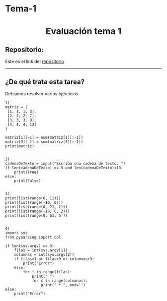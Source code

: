 # Tema-1
<h1 align="center">	Evaluación tema 1</h1>

<h2>Repositorio:</h2>

Este es el link del [repositorio](https://github.com/crltsnch/Tema-1)

***
<h2>¿De qué trata esta tarea?</h2>
Debíamos resolver varios ejercicios.

```
1)
matriz = [
 [1, 1, 1, 3],
 [2, 2, 2, 7],
 [3, 3, 3, 9],
 [4, 4, 4, 13]
]

matriz[1][-1] = sum(matriz[1][:-1])
matriz[3][-1] = sum(matriz[3][:-1])
print(matriz)


2)
cadenaDeTexto = input("Escriba una cadena de texto: ")
if len(cadenaDeTexto) >= 3 and len(cadenaDeTexto)<10:
    print(True)
else:
    print(False)


3)
print(list(range(0, 11)))
print(list(range(-10, 0)))
print(list(range(0, 21, 2)))
print(list(range(-19, 0, 2)))
print(list(range(0, 51, 5)))


4)
import sys
from pyparsing import col

if len(sys.argv) == 3:
    filas = int(sys.argv[1])
    columnas = int(sys.argv[2])
    if filas<1 or filas>9 or columnas>9:
        print("Error")
    else:
        for i in range(filas):
            print(" ")
            for c in range(columnas):
                print(" * ", end='')
else:
    print("Error")
    
